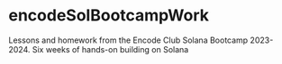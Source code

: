 # encodeSolBootcampWork
Lessons and homework from the Encode Club Solana Bootcamp 2023-2024.
Six weeks of hands-on building on Solana
